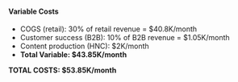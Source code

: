 #### Variable Costs

- COGS (retail): 30% of retail revenue = $40.8K/month
- Customer success (B2B): 10% of B2B revenue = $1.05K/month
- Content production (HNC): $2K/month
- **Total Variable: $43.85K/month**

**TOTAL COSTS: $53.85K/month**
